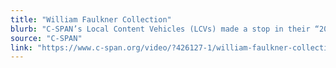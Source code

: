 ```yaml
---
title: "William Faulkner Collection"
blurb: "C-SPAN’s Local Content Vehicles (LCVs) made a stop in their “2017 LCV Cities Tour” in Charlottesville, Virginia, from March 18-24 to feature Molly Schwartzburg discussing the Faulkner: Life and Works exhibitio."
source: "C-SPAN"
link: "https://www.c-span.org/video/?426127-1/william-faulkner-collection"
---
```

